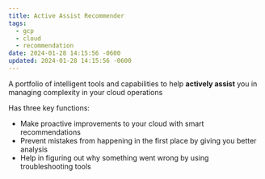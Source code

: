 ```yaml
---
title: Active Assist Recommender
tags:
  - gcp
  - cloud
  - recommendation
date: 2024-01-28 14:15:56 -0600
updated: 2024-01-28 14:15:56 -0600
---
```


A portfolio of intelligent tools and capabilities to help **actively assist** you in managing complexity in your cloud operations

Has three key functions:
* Make proactive improvements to your cloud with smart recommendations
* Prevent mistakes from happening in the first place by giving you better analysis
* Help in figuring out why something went wrong by using troubleshooting tools
